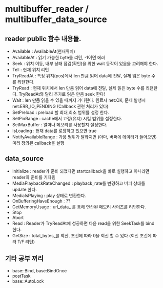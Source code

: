 # multibuffer_reader / multibuffer_data_source
## reader public 함수 내용들.
* Available  : AvailableAt(현재위치)
* AvailableAt : 읽기 가능한 byte를 리턴, -1이면 에러
* Seek : 위치 이동, 내부 상태 점검(확인)을 위한 wait 동작이 있음을 고려해야 한다.
* Tell : 현재 위치 리턴
* TryReadAt : 특정 위치(pos)에서 len 만큼 읽어 data에 전달, 실제 읽은 byte 수를 리턴한다.
* TryRead : 현재 위치에서 len 만큼 읽어 data에 전달, 실제 읽은 byte 수를 리턴한다. TryReadAt와 달리 추가로 읽은 만큼 seek 한다!
* Wait : len 만큼 읽을 수 있을 때까지 기다린다. 완료시 net:OK, 문제 발생시 net:ERR_IO_PENDING  (Callback 관련 처리가 있다)
* SetPreload : preload 할 최대,최소 범위를 설정 한다. 
* SetPinRange : cache에서 고정(유지) 시킬 범위를 설정한다. 
* SetMaxBuffer : 얼마나 메모리를 사용할지 설정한다. 
* IsLoading : 현재 data를 로딩하고 있으면 true
* NotifyAvailableRange : 가용 범위가 달라지면 (아마, 버퍼에 데이터가 들어오면) 미리 정의된 callback을 실행
## data_source
* Initialize : reader가 준비 되었다면 startcallback을 바로 실행하고 아니라면 reader의 준비를 기다림
* MediaPlaybackRateChanged : playback_rate를 변경하고 버퍼 상태를 update  한다.
* MediaIsPlaying : play 상태로 변환한다.  
* OnBufferingHaveEnough :  ??
* GetMemoryUsage : url_data_ 를 통해 연산된 메모리 사이즈를 리턴한다.
* Stop
* Abort
* Read : Reader가 TryReadAt에 성공하면 다음 read을 위한 SeekTask를 bind 한다. 
* GetSize : total_bytes_를 회신, 조건에 따라 0을 회신 할 수 있다 (회신 조건에 따라 T/F 리턴)

## 기타 공부 꺼리
* base::Bind, base:BindOnce
* postTask
* base::AutoLock
